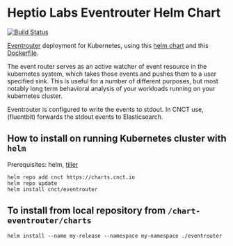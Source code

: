 # Heptio Labs Eventrouter Helm Chart

[![Build Status][1]](https://jenkins.cnct.io/job/pipeline-eventrouter/job/master)

[Eventrouter][2] deployment for Kubernetes, using this [helm chart][3] and this [Dockerfile][4].

The event router serves as an active watcher of event resource in the kubernetes system, which takes those events and pushes them to a user specified sink. This is useful for a number of different purposes, but most notably long term behavioral analysis of your workloads running on your kubernetes cluster.

Eventrouter is configured to write the events to stdout. In CNCT use, (fluentbit) forwards the stdout events to Elasticsearch.

## How to install on running Kubernetes cluster with `helm`

Prerequisites: helm, [tiller][5]

    helm repo add cnct https://charts.cnct.io
    helm repo update
    helm install cnct/eventrouter

## To install from local repository from `/chart-eventrouter/charts`

    helm install --name my-release --namespace my-namespace ./eventrouter

[1]: https://jenkins.migrations.cnct.io/buildStatus/icon?job=pipeline-eventrouter/master
[2]: https://github.com/heptiolabs/eventrouter
[3]: https://quay.io/application/samsung_cnct/eventrouter
[4]: https://github.com/samsung-cnct/chart-eventrouter/blob/master/rootfs/eventrouter/Dockerfile
[5]: https://docs.helm.sh/using_helm/
